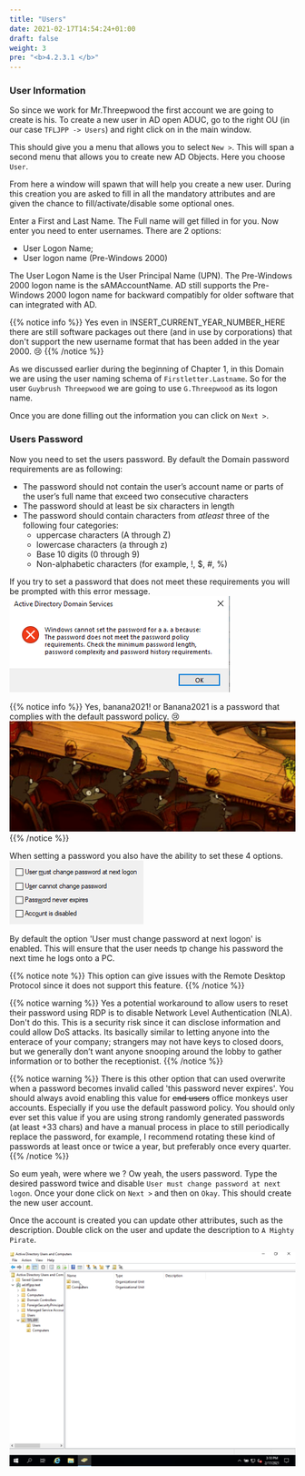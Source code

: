 ```yaml
---
title: "Users"
date: 2021-02-17T14:54:24+01:00
draft: false
weight: 3
pre: "<b>4.2.3.1 </b>"
---
```


### User Information

So since we work for Mr.Threepwood the first account we are going to create is his. To create a new user in AD open ADUC, go to the right OU (in our case `TFLJPP -> Users`) and right click on in the main window.

This should give you a menu that allows you to select `New >`. This will span a second menu that allows you to create new AD Objects. Here you choose `User`.

From here a window will spawn that will help you create a new user. During this creation you are asked to fill in all the mandatory attributes and are given the chance to fill/activate/disable some optional ones.

Enter a First and Last Name. The Full name will get filled in for you. Now enter you need to enter usernames. There are 2 options:

- User Logon Name;
- User logon name (Pre-Windows 2000)

The User Logon Name is the User Principal Name (UPN). The Pre-Windows 2000 logon name is the sAMAccountName. AD still supports the Pre-Windows 2000 logon name for backward compatibly for older software that can integrated with AD.

{{% notice info %}}
Yes even in INSERT_CURRENT_YEAR_NUMBER_HERE there are still software packages out there (and in use by corporations) that don't support the new username format that has been added in the year 2000. 😢
{{% /notice %}}

As we discussed earlier during the beginning of Chapter 1, in this Domain we are using the user naming schema of `Firstletter.Lastname`. So for the user `Guybrush Threepwood` we are going to use `G.Threepwood` as its logon name.

Once you are done filling out the information you can click on `Next >`.

### Users Password

Now you need to set the users password. By default the Domain password requirements are as following:

- The password should not contain the user’s account name or parts of the user’s full name that exceed two consecutive characters
- The password should at least be six characters in length
- The password should contain characters from *atleast* three of the following four categories:
  - uppercase characters (A through Z)
  - lowercase characters (a through z)
  - Base 10 digits (0 through 9)
  - Non-alphabetic characters (for example, !, $, #, %)

If you try to set a password that does not meet these requirements you will be prompted with this error message.
![](password_policy.png)

{{% notice info %}}
Yes, banana2021! or Banana2021 is a password that complies with the default password policy. 😢 ![](banana_password.gif)
{{% /notice %}}

When setting a password you also have the ability to set these 4 options.
![](user_options_during_creation.png)

By default the option 'User must change password at next logon' is enabled. This will ensure that the user needs tp change his password the next time he logs onto a PC.

{{% notice note %}}
This option can give issues with the Remote Desktop Protocol since it does not support this feature.
{{% /notice %}}

{{% notice warning %}}
Yes a potential workaround to allow users to reset their password using RDP is to disable Network Level Authentication (NLA). Don't do this. This is a security risk since it can disclose information and could allow DoS attacks. Its basically similar to letting anyone into the enterace of your company; strangers may not have keys to closed doors, but we generally don’t want anyone snooping around the lobby to gather information or to bother the receptionist.
{{% /notice %}}

{{% notice warning %}}
There is this other option that can used overwrite when a password becomes invalid called 'this password never expires'. You should always avoid enabling this value for ~~end users~~ office monkeys user accounts. Especially if you use the default password policy. You should only ever set this value if you are using strong randomly generated passwords (at least +33 chars) and have a manual process in place to still periodically replace the password, for example, I recommend rotating these kind of passwords at least once or twice a year, but preferably once every quarter.
{{% /notice %}}

So eum yeah, were where we ? Ow yeah, the users password. Type the desired password twice and disable `User must change password at next logon`. Once your done click on `Next >` and then on `Okay`. This should create the new user account.

Once the account is created you can update other attributes, such as the description. Double click on the user and update the description to `A Mighty Pirate`.

![](create_user.gif)